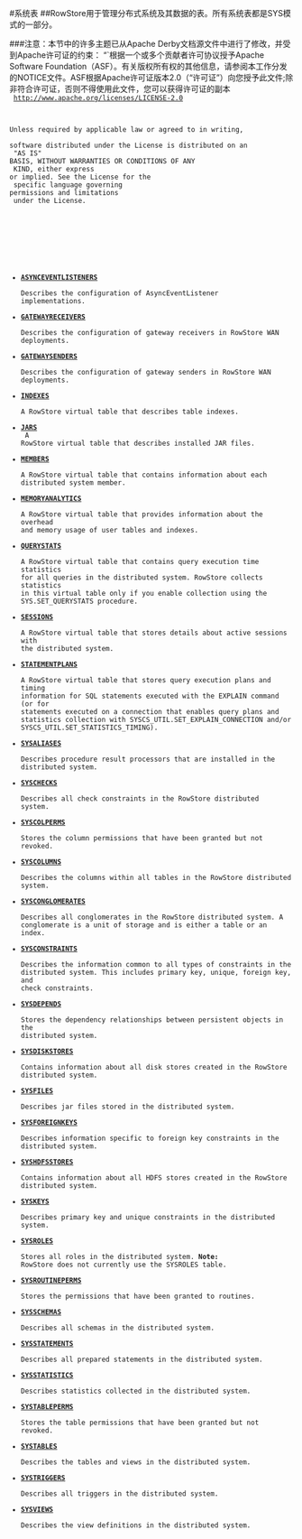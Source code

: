 #系统表
##RowStore用于管理分布式系统及其数据的表。所有系统表都是SYS模式的一部分。


###注意：本节中的许多主题已从Apache Derby文档源文件中进行了修改，并受到Apache许可证的约束： “`根据一个或多个贡献者许可协议授予Apache Software Foundation（ASF）。有关版权所有权的其他信息，请参阅本工作分发的NOTICE文件。ASF根据Apache许可证版本2.0（“许可证”）向您授予此文件;除非符合许可证，否则不得使用此文件，您可以获得许可证的副本
<br/>
<code>
 http://www.apache.org/licenses/LICENSE-2.0<br/>

   Unless required by applicable law or agreed to in writing,<br/>
   software distributed under the License is distributed on an<br/>
   "AS IS" BASIS, WITHOUT WARRANTIES OR CONDITIONS OF ANY<br/>
   KIND, either express or implied.  See the License for the<br/>
   specific language governing permissions and limitations<br/>
   under the License.<br/>
</code>


<code>
    </p>

-   **[ASYNCEVENTLISTENERS](../../reference/system_tables/asynceventlisteners_table.html)**<br/>
   Describes the configuration of AsyncEventListener implementations.<br/>
-   **[GATEWAYRECEIVERS](../../reference/system_tables/gatewayreceivers_table.html)**<br/>
   Describes the configuration of gateway receivers in RowStore WAN deployments.<br/>
-   **[GATEWAYSENDERS](../../reference/system_tables/gatewaysenders_table.html)**<br/>
   Describes the configuration of gateway senders in RowStore WAN deployments.<br/>
-   **[INDEXES](../../reference/system_tables/indexes.html)**<br/>
   A RowStore virtual table that describes table indexes.<br/>
-   **[JARS](../../reference/system_tables/jars.html)**<br/>
   A RowStore virtual table that describes installed JAR files.<br/>
-   **[MEMBERS](../../reference/system_tables/members.html)**<br/>
   A RowStore virtual table that contains information about each distributed system member.<br/>
-   **[MEMORYANALYTICS](../../reference/system_tables/memoryanalytics.html)**<br/>
   A RowStore virtual table that provides information about the overhead and memory usage of user tables and indexes.<br/>
-   **[QUERYSTATS](../../reference/system_tables/querystats.html)**<br/>
   A RowStore virtual table that contains query execution time statistics for all queries in the distributed system. RowStore collects statistics in this virtual table only if you enable collection using the SYS.SET\_QUERYSTATS procedure.<br/>
-   **[SESSIONS](../../reference/system_tables/sessions.html)**<br/>
   A RowStore virtual table that stores details about active sessions with the distributed system.<br/>
-   **[STATEMENTPLANS](../../reference/system_tables/statementplans.html)**<br/>
   A RowStore virtual table that stores query execution plans and timing information for SQL statements executed with the EXPLAIN command (or for statements executed on a connection that enables query plans and statistics collection with SYSCS\_UTIL.SET\_EXPLAIN\_CONNECTION and/or SYSCS\_UTIL.SET\_STATISTICS\_TIMING).<br/>
-   **[SYSALIASES](../../reference/system_tables/rrefsistabs28114.html)**<br/>
   Describes procedure result processors that are installed in the distributed system.<br/>
-   **[SYSCHECKS](../../reference/system_tables/rrefsistabs26665.html)**<br/>
   Describes all check constraints in the RowStore distributed system.<br/>
-   **[SYSCOLPERMS](../../reference/system_tables/rrefsistabssyscolperms.html)**<br/>
   Stores the column permissions that have been granted but not revoked.<br/>
-   **[SYSCOLUMNS](../../reference/system_tables/rrefsistabs22441.html)**<br/>
   Describes the columns within all tables in the RowStore distributed system.<br/>
-   **[SYSCONGLOMERATES](../../reference/system_tables/rrefsistabs39391.html)**<br/>
   Describes all conglomerates in the RowStore distributed system. A conglomerate is a unit of storage and is either a table or an index.<br/>
-   **[SYSCONSTRAINTS](../../reference/system_tables/rrefsistabs23241.html)**<br/>
   Describes the information common to all types of constraints in the distributed system. This includes primary key, unique, foreign key, and check constraints.<br/>
-   **[SYSDEPENDS](../../reference/system_tables/rrefsistabs12813.html)**<br/>
   Stores the dependency relationships between persistent objects in the distributed system.<br/>
-   **[SYSDISKSTORES](../../reference/system_tables/sysdiskstores.html)**<br/>
   Contains information about all disk stores created in the RowStore distributed system.<br/>
-   **[SYSFILES](../../reference/system_tables/rrefsistabs40972.html)**<br/>
   Describes jar files stored in the distributed system.<br/>
-   **[SYSFOREIGNKEYS](../../reference/system_tables/rrefsistabs13420.html)**<br/>
   Describes information specific to foreign key constraints in the distributed system.<br/>
-   **[SYSHDFSSTORES](../../reference/system_tables/syshdfsstores.html)**<br/>
   Contains information about all HDFS stores created in the RowStore distributed system.<br/>
-   **[SYSKEYS](../../reference/system_tables/rrefsistabs33921.html)**<br/>
   Describes primary key and unique constraints in the distributed system.<br/>
-   **[SYSROLES](../../reference/system_tables/rrefsistabssysroles.html)**<br/>
   Stores all roles in the distributed system. **Note:** RowStore does not currently use the SYSROLES table.<br/>
-   **[SYSROUTINEPERMS](../../reference/system_tables/rrefsistabssysroutineperms.html)**<br/>
   Stores the permissions that have been granted to routines.<br/>
-   **[SYSSCHEMAS](../../reference/system_tables/rrefsistabs12085.html)**<br/>
   Describes all schemas in the distributed system.<br/>
-   **[SYSSTATEMENTS](../../reference/system_tables/rrefsistabs33768.html)**<br/>
   Describes all prepared statements in the distributed system.<br/>
-   **[SYSSTATISTICS](../../reference/system_tables/rrefsistabslilanguageitemsysstatistics.html)**<br/>
   Describes statistics collected in the distributed system.<br/>
-   **[SYSTABLEPERMS](../../reference/system_tables/rrefsistabssystableperms.html)**<br/>
   Stores the table permissions that have been granted but not revoked.<br/>
-   **[SYSTABLES](../../reference/system_tables/rrefsistabs24269.html)**<br/>
   Describes the tables and views in the distributed system.<br/>
-   **[SYSTRIGGERS](../../reference/system_tables/rrefsistabs79888.html)**<br/>
   Describes all triggers in the distributed system.<br/>
-   **[SYSVIEWS](../../reference/system_tables/rrefsistabs24045.html)**<br/>
   Describes the view definitions in the distributed system.<br/>

</code>